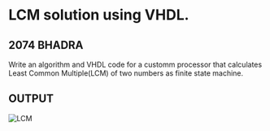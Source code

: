 # LCM solution using VHDL.
## 2074 BHADRA
Write an algorithm and VHDL code for a customm processor that calculates Least Common Multiple(LCM) of two numbers as finite state machine.


## OUTPUT
![LCM](https://github.com/yamsubash/ES_VHDL/assets/149253579/1ec19932-5b29-4280-9596-3e7966b821d7)
